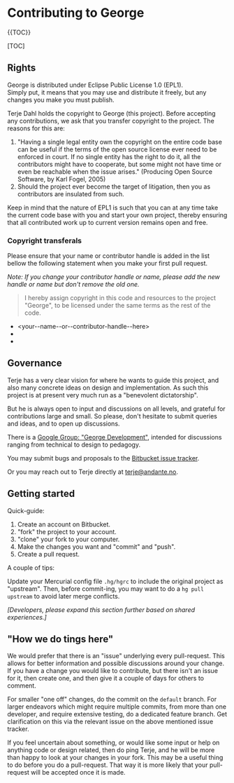 # Contributing to George


{{TOC}}

[TOC]


## Rights

George is distributed under Eclipse Public License 1.0 (EPL1).  
Simply put, it means that you may use and distribute it freely, but any changes you make you must publish.

Terje Dahl holds the copyright to George (this project).
Before accepting any contributions, we ask that you transfer copyright to the project. 
The reasons for this are:

1. "Having a single legal entity own the copyright on the entire code base can be useful if the terms of the open source license ever need to be enforced in court. If no single entity has the right to do it, all the contributors might have to cooperate, but some might not have time or even be reachable when the issue arises." (Producing Open Source Software, by Karl Fogel, 2005)
2. Should the project ever become the target of litigation, then you as contributors are insulated from such. 

Keep in mind that the nature of EPL1 is such that you can at any time take the current code base with you and start your own project, thereby ensuring that all contributed work up to current version remains open and free.


### Copyright transferals

Please ensure that your name or contributor handle is added in the list bellow the following statement when you make your first pull request.

_Note: If you change your contributor handle or name, please add the new handle or name but don't remove the old one._

> I hereby assign copyright in this code and resources to the project "George", to be licensed under the same terms as the rest of the code.  

- \<your--name--or--contributor-handle--here\>
- 
- 


## Governance

Terje has a very clear vision for where he wants to guide this project, and also many concrete ideas on design and implementation.  As such this project is at present very much run as a "benevolent dictatorship".

But he is always open to input and discussions on all levels, and grateful for contributions large and small.  So please, don't hesitate to submit queries and ideas, and to open up discussions.

There is a [Google Group: "George Development"](https://groups.google.com/forum/#!forum/george-dev), intended for discussions ranging from technical to design to pedagogy.

You may submit bugs and proposals to the [Bitbucket issue tracker](https://bitbucket.org/andante-george/george-application/issues).

Or you may reach out to Terje directly at [terje@andante.no](mailto:terje@andante.no).


## Getting started

Quick-guide:

1. Create an account on Bitbucket.
2. "fork" the project to your account.
3. "clone" your fork to your computer.
4. Make the changes you want and "commit" and "push".
5. Create a pull request.

A couple of tips:  

Update your Mercurial config file `.hg/hgrc` to include the original project as "upstream".  Then, before commit-ing, you may want to do a `hg pull upstream` to avoid later merge conflicts.

_[Developers, please expand this section further based on shared experiences.]_


## "How we do tings here"

We would prefer that there is an "issue" underlying every pull-request.  This allows for better information and possible discussions around your change.  If you have a change you would like to contribute, but there isn't an issue for it, then create one, and then give it a couple of days for others to comment.

For smaller "one off" changes, do the commit on the `default` branch.  For larger endeavors which might require multiple commits, from more than one developer, and require extensive testing, do a dedicated feature branch. Get clarification on this via the relevant issue on the above mentioned issue tracker. 

If you feel uncertain about something, or would like some input or help on anything code or design related, then do ping Terje, and he will be more than happy to look at your changes in your fork. This may be a useful thing to do before you do a pull-request. That way it is more likely that your pull-request will be accepted once it is made.
